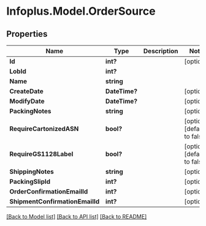 # Infoplus.Model.OrderSource
## Properties

Name | Type | Description | Notes
------------ | ------------- | ------------- | -------------
**Id** | **int?** |  | [optional] 
**LobId** | **int?** |  | 
**Name** | **string** |  | 
**CreateDate** | **DateTime?** |  | [optional] 
**ModifyDate** | **DateTime?** |  | [optional] 
**PackingNotes** | **string** |  | [optional] 
**RequireCartonizedASN** | **bool?** |  | [optional] [default to false]
**RequireGS1128Label** | **bool?** |  | [optional] [default to false]
**ShippingNotes** | **string** |  | [optional] 
**PackingSlipId** | **int?** |  | [optional] 
**OrderConfirmationEmailId** | **int?** |  | [optional] 
**ShipmentConfirmationEmailId** | **int?** |  | [optional] 

[[Back to Model list]](../README.md#documentation-for-models) [[Back to API list]](../README.md#documentation-for-api-endpoints) [[Back to README]](../README.md)

